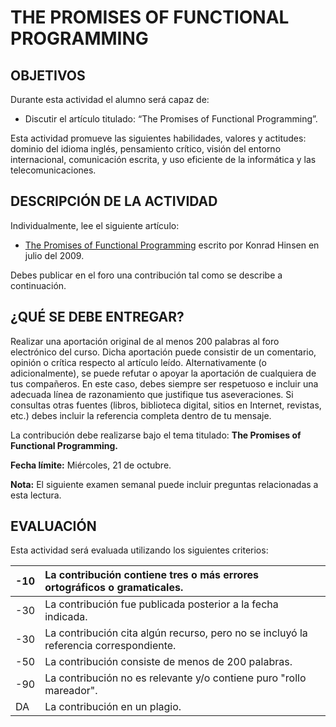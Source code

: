 # THE PROMISES OF FUNCTIONAL PROGRAMMING
## OBJETIVOS
Durante esta actividad el alumno será capaz de:

* Discutir el artículo titulado: “The Promises of Functional Programming”.

Esta actividad promueve las siguientes habilidades, valores y actitudes: dominio del idioma inglés, pensamiento crítico, visión del entorno internacional, comunicación escrita, y uso eficiente de la informática y las telecomunicaciones.

## DESCRIPCIÓN DE LA ACTIVIDAD
Individualmente, lee el siguiente artículo:

* [The Promises of Functional Programming](https://github.com/Manchas2k4/advanced_programming/blob/master/documents/PDF/MostRead-CS-FunctionalProgramming.pdf) escrito por Konrad Hinsen en julio del 2009.

Debes publicar en el foro una contribución tal como se describe a continuación.

## ¿QUÉ SE DEBE ENTREGAR?
Realizar una aportación original de al menos 200 palabras al foro electrónico del curso. Dicha aportación puede consistir de un comentario, opinión o crítica respecto al artículo leído. Alternativamente (o adicionalmente), se puede refutar o apoyar la aportación de cualquiera de tus compañeros. En este caso, debes siempre ser respetuoso e incluir una adecuada línea de razonamiento que justifique tus aseveraciones. Si consultas otras fuentes (libros, biblioteca digital, sitios en Internet, revistas, etc.) debes incluir la referencia completa dentro de tu mensaje.

La contribución debe realizarse bajo el tema titulado: **The Promises of Functional Programming.**

**Fecha límite:** Miércoles, 21 de octubre.

**Nota:** El siguiente examen semanal puede incluir preguntas relacionadas a esta lectura.

## EVALUACIÓN	
Esta actividad será evaluada utilizando los siguientes criterios:

-10	| La contribución contiene tres o más errores ortográficos o gramaticales.
:--- | :---
-30	| La contribución fue publicada posterior a la fecha indicada.
-30	| La contribución cita algún recurso, pero no se incluyó la referencia correspondiente.
-50	| La contribución consiste de menos de 200 palabras.
-90	| La contribución no es relevante y/o contiene puro "rollo mareador".
DA	| La contribución en un plagio.
